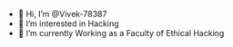 - 👋 Hi, I’m @Vivek-78387
- 👀 I’m interested in Hacking
- 🌱 I’m currently Working as a Faculty of Ethical Hacking 


<!---
Vivek-78387/Vivek-78387 is a ✨ special ✨ repository because its `README.md` (this file) appears on your GitHub profile.
You can click the Preview link to take a look at your changes.
--->
